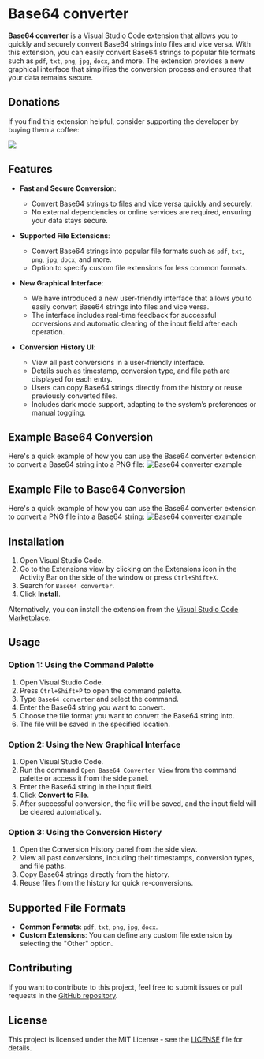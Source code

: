 # Base64 converter

**Base64 converter** is a Visual Studio Code extension that allows you to quickly and securely convert Base64 strings into files and vice versa. With this extension, you can easily convert Base64 strings to popular file formats such as `pdf`, `txt`, `png`, `jpg`, `docx`, and more. The extension provides a new graphical interface that simplifies the conversion process and ensures that your data remains secure.

## Donations

If you find this extension helpful, consider supporting the developer by buying them a coffee:

<a href="https://www.buymeacoffee.com/xubylelec"><img src="https://img.buymeacoffee.com/button-api/?text=Buy me a coffee&emoji=☕&slug=xubylelec&button_colour=BD5FFF&font_colour=ffffff&font_family=Lato&outline_colour=000000&coffee_colour=FFDD00" /></a>

## Features

- **Fast and Secure Conversion**:
  - Convert Base64 strings to files and vice versa quickly and securely.
  - No external dependencies or online services are required, ensuring your data stays secure.
  
- **Supported File Extensions**:
  - Convert Base64 strings into popular file formats such as `pdf`, `txt`, `png`, `jpg`, `docx`, and more.
  - Option to specify custom file extensions for less common formats.

- **New Graphical Interface**:
  - We have introduced a new user-friendly interface that allows you to easily convert Base64 strings into files and vice versa.
  - The interface includes real-time feedback for successful conversions and automatic clearing of the input field after each operation.

- **Conversion History UI**:
  - View all past conversions in a user-friendly interface.
  - Details such as timestamp, conversion type, and file path are displayed for each entry.
  - Users can copy Base64 strings directly from the history or reuse previously converted files.
  - Includes dark mode support, adapting to the system’s preferences or manual toggling.

## Example Base64 Conversion

Here's a quick example of how you can use the Base64 converter extension to convert a Base64 string into a PNG file:
![Base64 converter example](https://i.imgur.com/tEmCxmv.png)

## Example File to Base64 Conversion

Here's a quick example of how you can use the Base64 converter extension to convert a PNG file into a Base64 string: ![Base64 converter example](https://i.imgur.com/gEGzT9D.png)

## Installation

1. Open Visual Studio Code.
2. Go to the Extensions view by clicking on the Extensions icon in the Activity Bar on the side of the window or press `Ctrl+Shift+X`.
3. Search for `Base64 converter`.
4. Click **Install**.

Alternatively, you can install the extension from the [Visual Studio Code Marketplace](https://marketplace.visualstudio.com/items?itemName=Xubylele.base64-converter).

## Usage

### Option 1: Using the Command Palette

1. Open Visual Studio Code.
2. Press `Ctrl+Shift+P` to open the command palette.
3. Type `Base64 converter` and select the command.
4. Enter the Base64 string you want to convert.
5. Choose the file format you want to convert the Base64 string into.
6. The file will be saved in the specified location.

### Option 2: Using the New Graphical Interface

1. Open Visual Studio Code.
2. Run the command `Open Base64 Converter View` from the command palette or access it from the side panel.
3. Enter the Base64 string in the input field.
4. Click **Convert to File**.
5. After successful conversion, the file will be saved, and the input field will be cleared automatically.

### Option 3: Using the Conversion History

1. Open the Conversion History panel from the side view.
2. View all past conversions, including their timestamps, conversion types, and file paths.
3. Copy Base64 strings directly from the history.
4. Reuse files from the history for quick re-conversions.

## Supported File Formats

- **Common Formats**: `pdf`, `txt`, `png`, `jpg`, `docx`.
- **Custom Extensions**: You can define any custom file extension by selecting the "Other" option.

## Contributing

If you want to contribute to this project, feel free to submit issues or pull requests in the [GitHub repository](https://github.com/xubylele/base64-converter).

## License

This project is licensed under the MIT License - see the [LICENSE](LICENSE) file for details.


